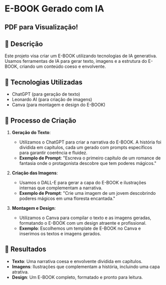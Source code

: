 # E-BOOK Gerado com IA

## PDF para Visualização!

## 📒 Descrição

Este projeto visa criar um E-BOOK utilizando tecnologias de IA generativa. Usamos ferramentas de IA para gerar texto, imagens e a estrutura do E-BOOK, criando um conteúdo coeso e envolvente.

## 🤖 Tecnologias Utilizadas

- ChatGPT (para geração de texto)
- Leonardo AI (para criação de imagens)
- Canva (para montagem e design do E-BOOK)

## 🧐 Processo de Criação

1. **Geração do Texto**:

   - Utilizamos o ChatGPT para criar a narrativa do E-BOOK. A história foi dividida em capítulos, cada um gerado com prompts específicos para garantir coerência e fluidez.
   - **Exemplo de Prompt**: "Escreva o primeiro capítulo de um romance de fantasia onde o protagonista descobre que tem poderes mágicos."

2. **Criação das Imagens**:

   - Usamos o DALL-E para gerar a capa do E-BOOK e ilustrações internas que complementam a narrativa.
   - **Exemplo de Prompt**: "Crie uma imagem de um jovem descobrindo poderes mágicos em uma floresta encantada."

3. **Montagem e Design**:
   - Utilizamos o Canva para compilar o texto e as imagens geradas, formatando o E-BOOK com um design atraente e profissional.
   - **Exemplo**: Escolhemos um template de E-BOOK no Canva e inserimos os textos e imagens gerados.

## 🚀 Resultados

- **Texto**: Uma narrativa coesa e envolvente dividida em capítulos.
- **Imagens**: Ilustrações que complementam a história, incluindo uma capa atrativa.
- **Design**: Um E-BOOK completo, formatado e pronto para leitura.
